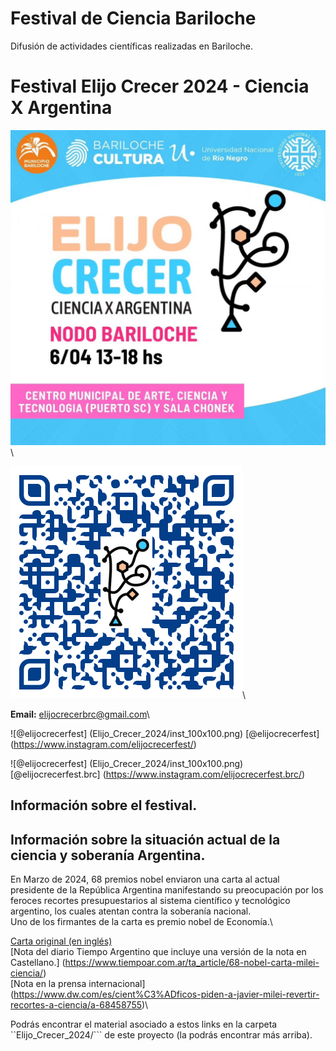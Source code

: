 # Festival de Ciencia Bariloche
Difusión de actividades científicas realizadas en Bariloche.

# Festival Elijo Crecer 2024 - Ciencia X Argentina

![Festival Elijo Crecer 2024](Elijo_Crecer_2024/NODO_BARILOCHE.jpg)\

![QR code](Elijo_Crecer_2024/qr-code_300x300.png)\

**Email:** [elijocrecerbrc@gmail.com](elijocrecerbrc@gmail.com)\

![@elijocrecerfest] (Elijo_Crecer_2024/inst_100x100.png) [@elijocrecerfest] (https://www.instagram.com/elijocrecerfest/)

![@elijocrecerfest] (Elijo_Crecer_2024/inst_100x100.png) [@elijocrecerfest.brc] (https://www.instagram.com/elijocrecerfest.brc/)

## Información sobre el festival.



## Información sobre la situación actual de la ciencia y soberanía Argentina.

En Marzo de 2024, 68 premios nobel enviaron una carta al actual presidente de la República Argentina manifestando su preocupación por los feroces recortes presupuestarios al sistema científico y tecnológico argentino, los cuales atentan contra la soberanía nacional.\
Uno de los firmantes de la carta es premio nobel de Economía.\

[Carta original (en inglés)](Elijo_Crecer_2024/Letter-to-Javier-Milei-and-colleagues.pdf)\
[Nota del diario Tiempo Argentino que incluye una versión de la nota en Castellano.] (https://www.tiempoar.com.ar/ta_article/68-nobel-carta-milei-ciencia/)\
[Nota en la prensa internacional] (https://www.dw.com/es/cient%C3%ADficos-piden-a-javier-milei-revertir-recortes-a-ciencia/a-68458755)\

Podrás encontrar el material asociado a estos links en la carpeta ``Elijo_Crecer_2024/``` de este proyecto (la podrás encontrar más arriba).

